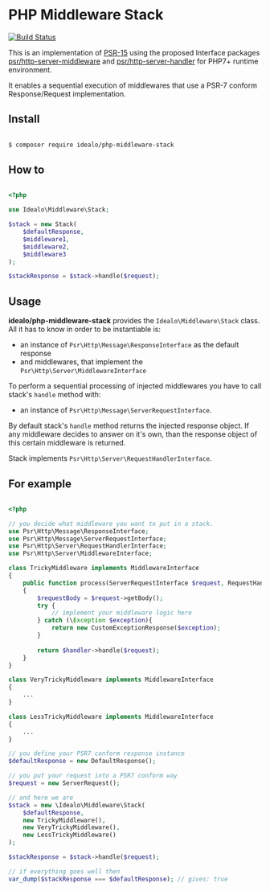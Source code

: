# PHP Middleware Stack
[![Build Status](https://travis-ci.org/idealo/php-middleware-stack.svg?branch=master)](https://travis-ci.org/idealo/php-middleware-stack)

This is an implementation of [PSR-15](https://github.com/php-fig/fig-standards/blob/master/accepted/PSR-15-request-handlers.md) using the proposed Interface packages [psr/http-server-middleware](https://github.com/php-fig/http-server-middleware) and [psr/http-server-handler](https://github.com/php-fig/http-server-handler) for PHP7+ runtime environment.

It enables a sequential execution of middlewares that use a PSR-7 conform Response/Request implementation.

## Install

```bash 

$ composer require idealo/php-middleware-stack

```

## How to
```php

<?php

use Idealo\Middleware\Stack;

$stack = new Stack(
    $defaultResponse,
    $middleware1,
    $middleware2,
    $middleware3
);

$stackResponse = $stack->handle($request);


```

## Usage
**idealo/php-middleware-stack** provides the ```Idealo\Middleware\Stack``` class. All it has to know in order to be instantiable is:
* an instance of ```Psr\Http\Message\ResponseInterface``` as the default response
* and middlewares, that implement the ```Psr\Http\Server\MiddlewareInterface```

To perform a sequential processing of injected middlewares you have to call stack's ```handle``` method with:
* an instance of ```Psr\Http\Message\ServerRequestInterface```.

By default stack's ```handle``` method returns the injected response object. If any middleware decides to answer on it's own, than the response object of this certain middleware is returned.

Stack implements ```Psr\Http\Server\RequestHandlerInterface```.

## For example

```php

<?php

// you decide what middleware you want to put in a stack.
use Psr\Http\Message\ResponseInterface;
use Psr\Http\Message\ServerRequestInterface;
use Psr\Http\Server\RequestHandlerInterface;
use Psr\Http\Server\MiddlewareInterface;

class TrickyMiddleware implements MiddlewareInterface
{
    public function process(ServerRequestInterface $request, RequestHandlerInterface $handler) : ResponseInterface
    {
        $requestBody = $request->getBody();
        try {
            // implement your middleware logic here  
        } catch (\Exception $exception){
            return new CustomExceptionResponse($exception);
        }
    
        return $handler->handle($request);
    }
}

class VeryTrickyMiddleware implements MiddlewareInterface
{
    ...
}

class LessTrickyMiddleware implements MiddlewareInterface
{
    ...
}

// you define your PSR7 conform response instance
$defaultResponse = new DefaultResponse();

// you put your request into a PSR7 conform way
$request = new ServerRequest();

// and here we are
$stack = new \Idealo\Middleware\Stack(
    $defaultResponse,
    new TrickyMiddleware(),
    new VeryTrickyMiddleware(),
    new LessTrickyMiddleware()
);

$stackResponse = $stack->handle($request);

// if everything goes well then
var_dump($stackResponse === $defaultResponse); // gives: true

```
